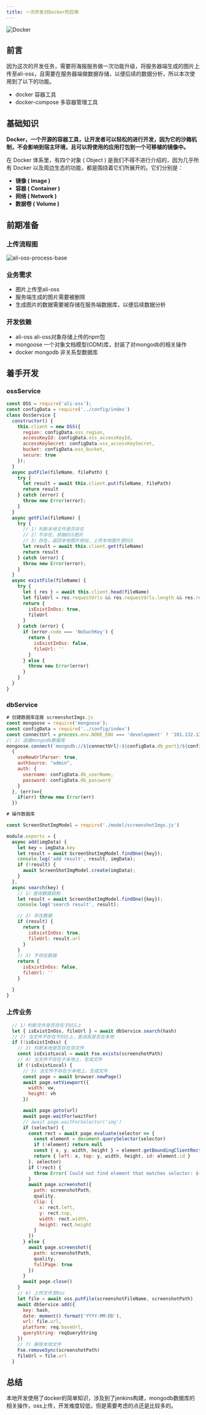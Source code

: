 ```yaml
---
title: 一次开发对Docker的应用
---
```

![Docker](https://gimg2.baidu.com/image_search/src=http%3A%2F%2Fimg-blog.csdnimg.cn%2Fimg_convert%2F581f1fdc52024d3994a5699eee607009.png&refer=http%3A%2F%2Fimg-blog.csdnimg.cn&app=2002&size=f9999,10000&q=a80&n=0&g=0n&fmt=jpeg?sec=1637112768&t=e9d6cb0fb0c939eead82e5e9a367fe2a)

## 前言

因为这次的开发任务，需要将海报服务做一次功能升级，将服务器端生成的图片上传至ali-oss，且需要在服务器端做数据存储，以便后续的数据分析，所以本次使用到了以下的功能。

* docker 容器工具
* docker-compose 多容器管理工具

## 基础知识

**Docker，一个开源的容器工具，让开发者可以轻松的进行开发，因为它的沙箱机制，不会影响到宿主环境，且可以将使用的应用打包到一个可移植的镜像中。**

在 Docker 体系里，有四个对象 ( Object ) 是我们不得不进行介绍的，因为几乎所有 Docker 以及周边生态的功能，都是围绕着它们所展开的。它们分别是：
* **镜像 ( Image )**
* **容器 ( Container )**
* **网络 ( Network )**
* **数据卷 ( Volume )**

## 前期准备

### 上传流程图

![ali-oss-process-base](./docker/ali-oss-process.png)

### 业务需求

* 图片上传至ali-oss
* 服务端生成的图片需要被删除
* 生成图片的数据需要被存储在服务端数据库，以便后续数据分析

### 开发依赖

* ali-oss ali-oss对象存储上传的npm包
* mongoose 一个对象文档模型(ODM)库，封装了对mongodb的相关操作
* docker mongodb 非关系型数据库


## 着手开发

### ossService

``` js
const OSS = require('ali-oss');
const configData = require('../config/index')
class OssService {
  constructor() {
    this.client = new OSS({
      region: configData.oss_region,
      accessKeyId: configData.oss_accessKeyId,
      accessKeySecret: configData.oss_accessKeySecret,
      bucket: configData.oss_bucket,
      secure: true
    });
  }
  async putFile(fileName, filePath) {
    try {
      let result = await this.client.put(fileName, filePath)
      return result
    } catch (error) {
      throw new Error(error);
    }
  }
  async getFile(fileName) {
    try {
      // 1）判断本地文件是否存在
      // 2）不存在，获取OSS图片
      // 3）存在，返回本地图片地址，上传本地图片至OSS
      let result = await this.client.get(fileName)
      return result
    } catch (error) {
      throw new Error(error);
    }
  }
  async existFile(fileName) {
    try {
      let { res } = await this.client.head(fileName)
      let fileUrl = res.requestUrls && res.requestUrls.length && res.requestUrls[0]
      return {
        isExistInOss: true,
        fileUrl
      }
    } catch (error) {
      if (error.code === 'NoSuchKey') {
        return {
          isExistInOss: false,
          fileUrl: ''
        }
      } else {
        throw new Error(error)
      }
    }
  }
}
```


### dbService

``` js
# 创建数据库连接 screenshotImgs.js
const mongoose = require('mongoose');
const configData = require('../config/index')
const connectUrl = process.env.NODE_ENV === 'development' ? '101.132.138.179' : 'localhost'
// 1) 连接mongodb数据库
mongoose.connect(`mongodb://${connectUrl}:${configData.db_port}/${configData.db_name}`,
  {
    useNewUrlParser: true,
    authSource: "admin",
    auth: {
      username: configData.db_userName,
      password: configData.db_password
    }
  }, (err)=>{
    if(err) throw new Error(err)
  })

# 操作数据库

const ScreenShotImgModel = require('./model/screenshotImgs.js')

module.exports = {
  async add(imgData) {
    let key = imgData.key
    let result = await ScreenShotImgModel.findOne({key});
    console.log('add result', result, imgData);
    if (!result) {
      await ScreenShotImgModel.create(imgData);
    }
  },
  async search(key) {
    // 1）查询数据结构
    let result = await ScreenShotImgModel.findOne({key});
    console.log('search result', result);

    // 2) 存在数据
    if (result) {
      return {
        isExistInOss: true,
        fileUrl: result.url
      }
    }
    // 3) 不存在数据
    return {
      isExistInOss: false,
      fileUrl: ''
    }

  }
}

```

### 上传业务

``` js
  // 1）判断文件是否存在于OSS上
  let { isExistInOss, fileUrl } = await dbService.search(hash)
  // 2) 当文件不存在于OSS上，查询其是否在本地
  if (!isExistInOss) {
    // 3) 判断本地是否存在该文件
    const isExistLocal = await Fse.exists(screenshotPath)
    // 4) 当文件不存在于本地上，生成文件
    if (!isExistLocal) {
      // 5) 当文件不存在于本地上，生成文件
      const page = await browser.newPage()
      await page.setViewport({
        width: vw,
        height: vh
      })

      await page.goto(url)
      await page.waitFor(waitFor)
      // await page.waitForSelector('img')
      if (selector) {
        const rect = await page.evaluate(selector => {
          const element = document.querySelector(selector)
          if (!element) return null
          const { x, y, width, height } = element.getBoundingClientRect()
          return { left: x, top: y, width, height, id: element.id }
        }, selector)
        if (!rect) {
          throw Error(`Could not find element that matches selector: ${selector}.`)
        }
        await page.screenshot({
          path: screenshotPath,
          quality,
          clip: {
            x: rect.left,
            y: rect.top,
            width: rect.width,
            height: rect.height
          }
        })
      } else {
        await page.screenshot({
          path: screenshotPath,
          quality,
          fullPage: true
        })
      }
      await page.close()
    }
    // 6) 上传文件至Oss
    let file = await oss.putFile(screenshotFileName, screenshotPath)
    await dbService.add({
      key: hash,
      date: moment().format('YYYY-MM-DD'),
      url: file.url,
      platform: req.baseUrl,
      queryString: reqQueryString
    })
    // 7) 删除本地文件
    Fse.removeSync(screenshotPath)
    fileUrl = file.url
  }
```

## 总结

本地开发使用了docker的简单知识，涉及到了jenkins构建，mongodb数据库的相关操作，oss上传，开发难度较低，但是需要考虑的点还是比较多的。


